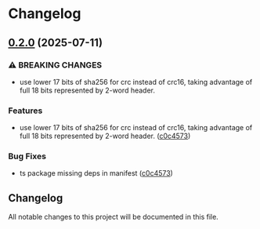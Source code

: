 # Changelog

## [0.2.0](https://github.com/merklejerk/rune-512/compare/rune-512-ts-v0.1.0...rune-512-ts-v0.2.0) (2025-07-11)


### ⚠ BREAKING CHANGES

* use lower 17 bits of sha256 for crc instead of crc16, taking advantage of full 18 bits represented by 2-word header.

### Features

* use lower 17 bits of sha256 for crc instead of crc16, taking advantage of full 18 bits represented by 2-word header. ([c0c4573](https://github.com/merklejerk/rune-512/commit/c0c4573546a48974deefad92d983fe7afb5e5ce6))


### Bug Fixes

* ts package missing deps in manifest ([c0c4573](https://github.com/merklejerk/rune-512/commit/c0c4573546a48974deefad92d983fe7afb5e5ce6))

## Changelog

All notable changes to this project will be documented in this file.
